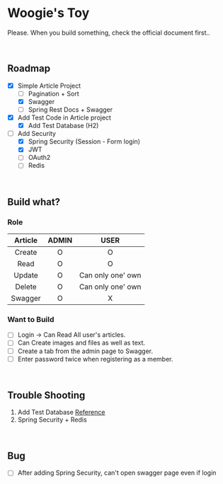 # Woogie's Toy

Please. When you build something, check the official document first..

<br>

## Roadmap

- [x] Simple Article Project
    - [ ] Pagination + Sort
    - [x] Swagger
    - [ ] Spring Rest Docs + Swagger
- [x] Add Test Code in Article project
    - [x] Add Test Database (H2)
- [ ] Add Security
    - [x] Spring Security (Session - Form login)
    - [x] JWT
    - [ ] OAuth2
    - [ ] Redis

<br>

## Build what?

### Role

| Article | ADMIN |       USER        |
|:-------:|:-----:|:-----------------:|
| Create  |   O   |         O         |
|  Read   |   O   |         O         |
| Update  |   O   | Can only one' own |
| Delete  |   O   | Can only one' own |
| Swagger |   O   |         X         |

### Want to Build

- [ ] Login -> Can Read All user's articles.
- [ ] Can Create images and files as well as text. 
- [ ] Create a tab from the admin page to Swagger.
- [ ] Enter password twice when registering as a member.

<br>

## Trouble Shooting

1. Add Test Database [Reference](https://bepoz-study-diary.tistory.com/371)
2. Spring Security + Redis

<br>

## Bug

- [ ] After adding Spring Security, can't open swagger page even if login
